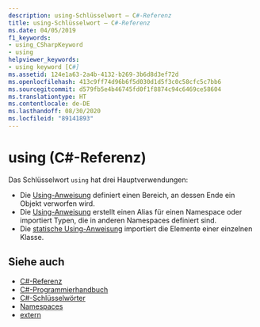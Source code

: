 ```yaml
---
description: using-Schlüsselwort – C#-Referenz
title: using-Schlüsselwort – C#-Referenz
ms.date: 04/05/2019
f1_keywords:
- using_CSharpKeyword
- using
helpviewer_keywords:
- using keyword [C#]
ms.assetid: 124e1a63-2a4b-4132-b269-3b6d8d3ef72d
ms.openlocfilehash: 413c9ff74d96b6f5d030d1d5f3c0c58cfc5c7bb6
ms.sourcegitcommit: d579fb5e4b46745fd0f1f8874c94c6469ce58604
ms.translationtype: HT
ms.contentlocale: de-DE
ms.lasthandoff: 08/30/2020
ms.locfileid: "89141893"
---
```

# <a name="using-c-reference"></a>using (C#-Referenz)

Das Schlüsselwort `using` hat drei Hauptverwendungen:

- Die [Using-Anweisung](using-statement.md) definiert einen Bereich, an dessen Ende ein Objekt verworfen wird.
- Die [Using-Anweisung](using-directive.md) erstellt einen Alias für einen Namespace oder importiert Typen, die in anderen Namespaces definiert sind.
- Die [statische Using-Anweisung](using-static.md) importiert die Elemente einer einzelnen Klasse.

## <a name="see-also"></a>Siehe auch

- [C#-Referenz](../index.md)
- [C#-Programmierhandbuch](../../programming-guide/index.md)
- [C#-Schlüsselwörter](index.md)
- [Namespaces](../../programming-guide/namespaces/index.md)
- [extern](extern.md)
